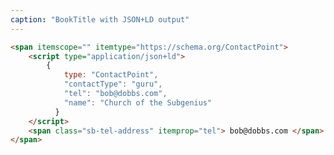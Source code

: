 ```yaml
---
caption: "BookTitle with JSON+LD output"
---
```


<!-- markdownlint-disable MD041 -->
<!-- dprint-ignore -->

```html
<span itemscope="" itemtype="https://schema.org/ContactPoint">
	<script type="application/json+ld">
		{
		    type: "ContactPoint",
		    "contactType": "guru",
		    "tel": "bob@dobbs.com",
		    "name": "Church of the Subgenius"
		  }
	</script>
	<span class="sb-tel-address" itemprop="tel"> bob@dobbs.com </span>
</span>
```
